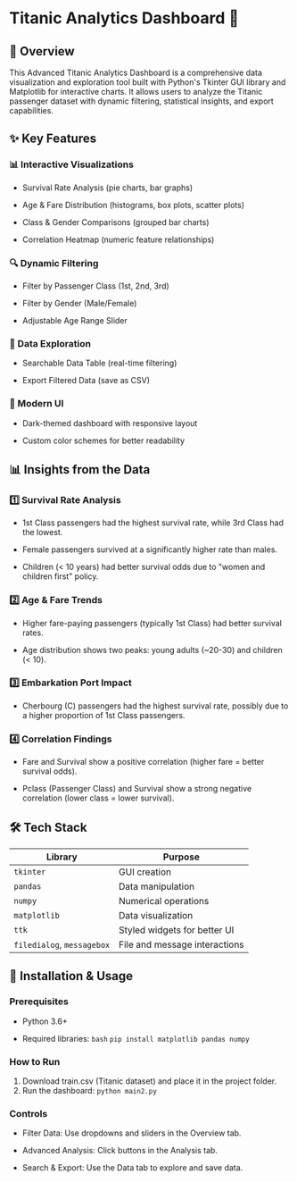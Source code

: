 # Titanic Analytics Dashboard 🚢

## 📌 Overview
This Advanced Titanic Analytics Dashboard is a comprehensive data visualization and exploration tool built with Python's Tkinter GUI library and Matplotlib for interactive charts. It allows users to analyze the Titanic passenger dataset with dynamic filtering, statistical insights, and export capabilities.


## ✨ Key Features
### 📊 Interactive Visualizations
- Survival Rate Analysis (pie charts, bar graphs)

- Age & Fare Distribution (histograms, box plots, scatter plots)

- Class & Gender Comparisons (grouped bar charts)

- Correlation Heatmap (numeric feature relationships)

### 🔍 Dynamic Filtering
- Filter by Passenger Class (1st, 2nd, 3rd)

- Filter by Gender (Male/Female)

- Adjustable Age Range Slider

### 📂 Data Exploration
- Searchable Data Table (real-time filtering)

- Export Filtered Data (save as CSV)

### 🎨 Modern UI
- Dark-themed dashboard with responsive layout

- Custom color schemes for better readability


## 📊 Insights from the Data
### 1️⃣ Survival Rate Analysis
- 1st Class passengers had the highest survival rate, while 3rd Class had the lowest.

- Female passengers survived at a significantly higher rate than males.

- Children (< 10 years) had better survival odds due to "women and children first" policy.

### 2️⃣ Age & Fare Trends
- Higher fare-paying passengers (typically 1st Class) had better survival rates.

- Age distribution shows two peaks: young adults (~20-30) and children (< 10).

### 3️⃣ Embarkation Port Impact
- Cherbourg (C) passengers had the highest survival rate, possibly due to a higher proportion of 1st Class passengers.

### 4️⃣ Correlation Findings
- Fare and Survival show a positive correlation (higher fare = better survival odds).

- Pclass (Passenger Class) and Survival show a strong negative correlation (lower class = lower survival).

## 🛠️ Tech Stack

| Library | Purpose |
|--------|---------|
| `tkinter` | GUI creation |
| `pandas` | Data manipulation |
| `numpy` | Numerical operations |
| `matplotlib` | Data visualization |
| `ttk` | Styled widgets for better UI |
| `filedialog`, `messagebox` | File and message interactions |


## 🚀 Installation & Usage
### Prerequisites
- Python 3.6+

- Required libraries:
  ```bash```
```pip install matplotlib pandas numpy```

### How to Run
1. Download train.csv (Titanic dataset) and place it in the project folder.
2. Run the dashboard:
```python main2.py```

### Controls
- Filter Data: Use dropdowns and sliders in the Overview tab.

- Advanced Analysis: Click buttons in the Analysis tab.

- Search & Export: Use the Data tab to explore and save data.






















































